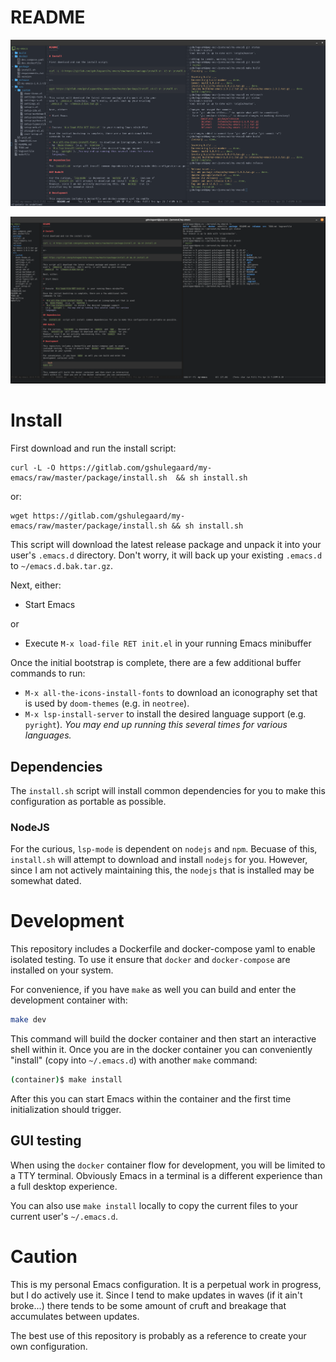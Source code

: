 README
======

![screenshot-with-gui](./package/my-emacs-gui.png)

![screenshot-in-term](./package/my-emacs-term.png)

# Install

First download and run the install script:

```
curl -L -O https://gitlab.com/gshulegaard/my-emacs/raw/master/package/install.sh  && sh install.sh
```

or:

```
wget https://gitlab.com/gshulegaard/my-emacs/raw/master/package/install.sh && sh install.sh
```

This script will download the latest release package and unpack it into your
user's `.emacs.d` directory.  Don't worry, it will back up your existing
`.emacs.d` to `~/emacs.d.bak.tar.gz`.

Next, either:

* Start Emacs

or

* Execute `M-x load-file RET init.el` in your running Emacs minibuffer

Once the initial bootstrap is complete, there are a few additional buffer
commands to run:

* `M-x all-the-icons-install-fonts` to download an iconography set that is used
  by `doom-themes` (e.g. in `neotree`).
* `M-x lsp-install-server` to install the desired language support
  (e.g. `pyright`). _You may end up running this several times for various
  languages._

## Dependencies

The `install.sh` script will install common dependencies for you to make this configuration as portable as possible.

### NodeJS

For the curious, `lsp-mode` is dependent on `nodejs` and `npm`.  Becuase of
this, `install.sh` will attempt to download and install `nodejs` for you.
However, since I am not actively maintaining this, the `nodejs` that is
installed may be somewhat dated.

# Development

This repository includes a Dockerfile and docker-compose yaml to enable
isolated testing.  To use it ensure that `docker` and `docker-compose` are
installed on your system.

For convenience, if you have `make` as well you can build and enter the
development container with:

``` bash
make dev
```

This command will build the docker container and then start an interactive
shell within it.  Once you are in the docker container you can conveniently
"install" (copy into `~/.emacs.d`) with another `make` command:

``` bash
(container)$ make install
```

After this you can start Emacs within the container and the first time
initialization should trigger.

## GUI testing

When using the `docker` container flow for development, you will be limited to a
TTY terminal.  Obviously Emacs in a terminal is a different experience than a
full desktop experience.

You can also use `make install` locally to copy the current files to your
current user's `~/.emacs.d`.

# Caution

This is my personal Emacs configuration.  It is a perpetual work in progress,
but I do actively use it.  Since I tend to make updates in waves (if it ain't
broke...) there tends to be some amount of cruft and breakage that accumulates
between updates.

The best use of this repository is probably as a reference to create your own
configuration.
